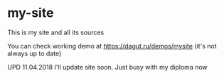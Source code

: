 # my-site
This is my site and all its sources

You can check working demo at https://dagut.ru/demos/mysite (it's not always up to date)

UPD 11.04.2018 I'll update site soon. Just busy with my diploma now